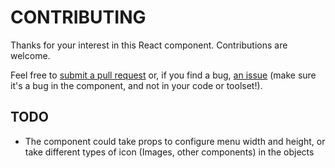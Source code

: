 # CONTRIBUTING

Thanks for your interest in this React component. Contributions are welcome.

Feel free to [submit a pull request](https://github.com/wilsocr88/react-apps-menu/pulls)
or, if you find a bug, [an issue](https://github.com/wilsocr88/react-apps-menu/issues)
(make sure it's a bug in the component, and not in your code or toolset!).

## TODO

* The component could take props to configure menu width and height, or take different types of icon (Images, other components) in the objects
